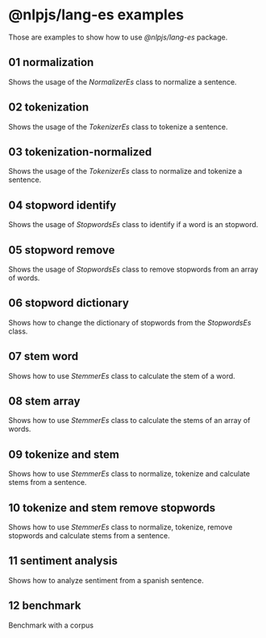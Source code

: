 # @nlpjs/lang-es examples

Those are examples to show how to use _@nlpjs/lang-es_ package.

## 01 normalization
Shows the usage of the _NormalizerEs_ class to normalize a sentence.

## 02 tokenization
Shows the usage of the _TokenizerEs_ class to tokenize a sentence.

## 03 tokenization-normalized
Shows the usage of the _TokenizerEs_ class to normalize and tokenize a sentence.

## 04 stopword identify
Shows the usage of _StopwordsEs_ class to identify if a word is an stopword.

## 05 stopword remove
Shows the usage of _StopwordsEs_ class to remove stopwords from an array of words.

## 06 stopword dictionary
Shows how to change the dictionary of stopwords from the _StopwordsEs_ class.

## 07 stem word
Shows how to use _StemmerEs_ class to calculate the stem of a word.

## 08 stem array
Shows how to use _StemmerEs_ class to calculate the stems of an array of words.

## 09 tokenize and stem
Shows how to use _StemmerEs_ class to normalize, tokenize and calculate stems from a sentence.

## 10 tokenize and stem remove stopwords
Shows how to use _StemmerEs_ class to normalize, tokenize, remove stopwords and calculate stems from a sentence.

## 11 sentiment analysis
Shows how to analyze sentiment from a spanish sentence.

## 12 benchmark
Benchmark with a corpus
